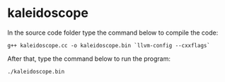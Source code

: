 # kaleidoscope

In the source code folder type the command below to compile the code:

```
g++ kaleidoscope.cc -o kaleidoscope.bin `llvm-config --cxxflags`
```

After that, type the command below to run the program:
```
./kaleidoscope.bin
```
